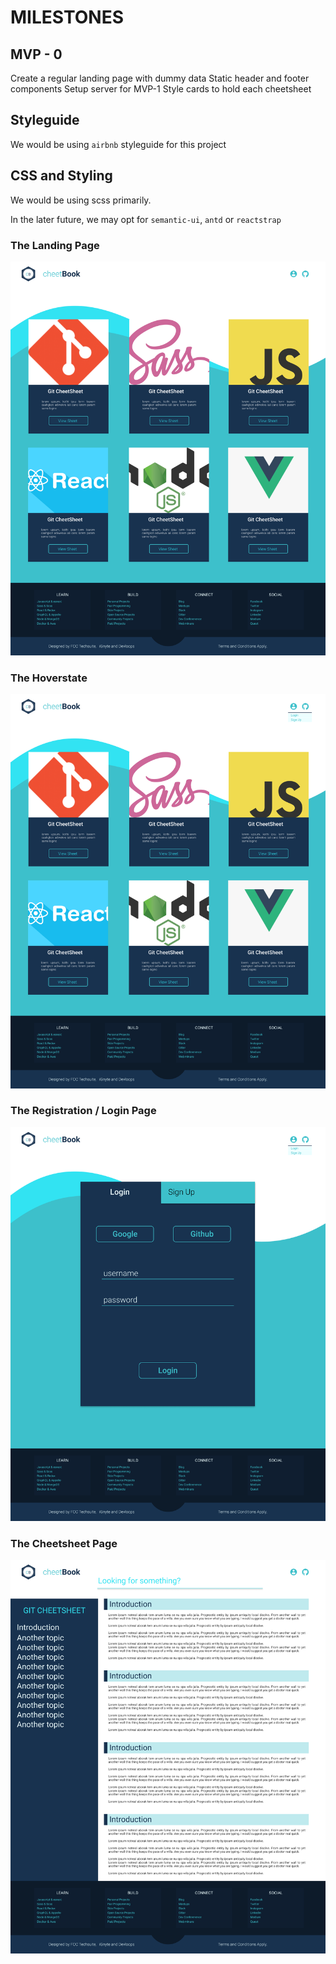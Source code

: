 # MILESTONES

## MVP - 0

Create a regular landing page with dummy data
Static header and footer components
Setup server for MVP-1
Style cards to hold each cheetsheet

## Styleguide

We would be using `airbnb` styleguide for this project

## CSS and Styling

We would be using scss primarily.

In the later future, we may opt for `semantic-ui`, `antd` or `reactstrap`

### The Landing Page

![Landing Page](./client/src/images/Landing.png)

### The Hoverstate

![Login Hoverstate](./client/src/images/Dropdown.png)

### The Registration / Login Page

![Reg Page](./client/src/images/Reg.png)

### The Cheetsheet Page

![Cheetsheet Page](./client/src/images/cheetsheet.png)